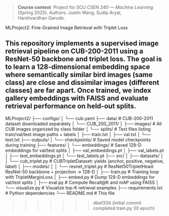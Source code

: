 
> **Course context**  Project for SCU *CSEN 240 — Machine Learning* (Spring 2025).
> Authors: Justin Wang, Sudip Aryal, Harshvardhan Garude.

MLProject2: Fine-Grained Image Retrieval with Triplet Loss

This repository implements a supervised image retrieval pipeline on CUB-200-2011 using a ResNet-50 backbone and triplet loss. The goal is to learn a 128-dimensional embedding space where semantically similar bird images (same class) are close and dissimilar images (different classes) are far apart. Once trained, we index gallery embeddings with FAISS and evaluate retrieval performance on held-out splits.
---



MLProject2/
├── configs/
│   └── cub.yaml
├── data/                              # CUB-200-2011 dataset downloaded separately
│   └── CUB_200_2011/
│       ├── images/                    # All CUB images organized by class folder
│       └── splits/                    # Text files listing train/val/test image paths + labels
│           ├── train.txt
│           ├── val.txt
│           └── test.txt
├── outputs/
│   └── checkpoints/                   # Saved model checkpoints during training
├── features/
│   └── embeddings/                    # Saved 128-D embeddings for val/test splits
│       ├── val_embeddings.pt
│       ├── val_labels.pt
│       ├── test_embeddings.pt
│       └── test_labels.pt
├── src/
│   ├── datasets/
│   │   └── cub_triplet.py             # CUBTripletDataset: yields (anchor, positive, negative, label)
│   ├── models/
│   │   └── resnet_triplet.py          # ResNet50TripletHead: ResNet-50 backbone + projection → 128-D
│   ├── train.py                       # Training loop with TripletMarginLoss
│   ├── embed.py                       # Dump 128-D embeddings for val/test splits
│   ├── eval.py                        # Compute Recall@K and mAP using FAISS
│   └── visualize.py                   # Visualize top-K retrieval examples
├── requirements.txt                   # Python dependencies
└── README.md                          # This file
>>>>>>> dbef334 (initial commit completed train.py 30 epoch)
